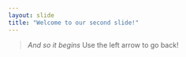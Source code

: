 ```yaml
---
layout: slide
title: "Welcome to our second slide!"
---
```

> _And so it begins_
Use the left arrow to go back!
